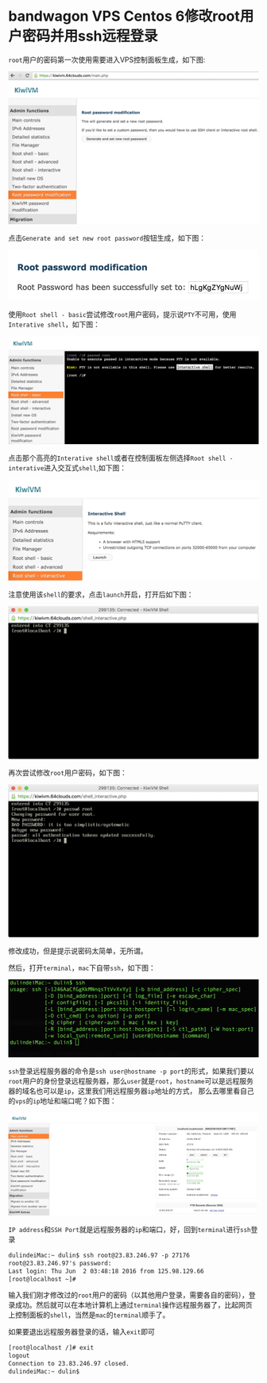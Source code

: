 # bandwagon VPS Centos 6修改root用户密码并用ssh远程登录

`root`用户的密码第一次使用需要进入VPS控制面板生成，如下图:

![bandwagon-root-password-modification](img/bandwagon-root-password-modification.png)

点击`Generate and set new root password`按钮生成，如下图：

![bandwagon-vps-root-password-generate-success](img/bandwagon-vps-root-password-generate-success.png)

使用`Root shell - basic`尝试修改`root`用户密码，提示说`PTY`不可用，使用`Interative shell`，如下图：

![bandwagon-change-root-pwd-basic-shell](img/bandwagon-change-root-pwd-basic-shell.png)

点击那个高亮的`Interative shell`或者在控制面板左侧选择`Root shell - interative`进入交互式`shell`,如下图：

![bandwagon-vps-interactive-shell](img/bandwagon-vps-interactive-shell.png)

注意使用该`shell`的要求，点击`launch`开启，打开后如下图：

![bandwagon-vps-interactive-shell-2](img/bandwagon-vps-interactive-shell-2.png)

再次尝试修改`root`用户密码，如下图：

![bandwagon-vps-interactive-shell-change-root-pwd](img/bandwagon-vps-interactive-shell-change-root-pwd.png)

修改成功，但是提示说密码太简单，无所谓。

然后，打开`terminal`，`mac`下自带`ssh`，如下图：

![mac-shell-ssh](img/mac-shell-ssh.png)

`ssh`登录远程服务器的命令是`ssh user@hostname -p port`的形式，如果我们要以`root`用户的身份登录远程服务器，那么`user`就是`root`，`hostname`可以是远程服务器的域名也可以是`ip`，这里我们用远程服务器`ip`地址的方式，
那么去哪里看自己的`vps`的`ip`地址和端口呢？如下图：

![bandwagon-vps-main-controls](img/bandwagon-vps-main-controls.png)

`IP address`和`SSH Port`就是远程服务器的`ip`和端口，好，回到`terminal`进行`ssh`登录

```shell
dulindeiMac:~ dulin$ ssh root@23.83.246.97 -p 27176
root@23.83.246.97's password:
Last login: Thu Jun  2 03:48:18 2016 from 125.98.129.66
[root@localhost ~]#
```

输入我们刚才修改过的`root`用户的密码（以其他用户登录，需要各自的密码），登录成功。然后就可以在本地计算机上通过`terminal`操作远程服务器了，比起网页上控制面板的`shell`，当然是`mac`的`terminal`顺手了。

如果要退出远程服务器登录的话，输入`exit`即可

```shell
[root@localhost /]# exit
logout
Connection to 23.83.246.97 closed.
dulindeiMac:~ dulin$ 
```
